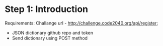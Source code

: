 # Step 1: Introduction
Requirements:
Challange url - http://challenge.code2040.org/api/register;
- JSON dictionary github repo and token
- Send dictionary using POST method
